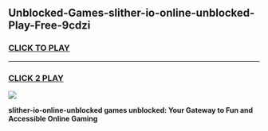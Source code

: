 
## Unblocked-Games-slither-io-online-unblocked-Play-Free-9cdzi
<h3>
<a href="https://premium76.site?title=slither-io-online-unblocked&ref=10A">CLICK TO PLAY</a></h3>
<hr>

<h3>
<a href="https://premium76.site?title=slither-io-online-unblocked&ref=10A">CLICK 2 PLAY</a>
  
</h3>

<a href="https://premium76.site?title=slither-io-online-unblocked&ref=10A"><img src="https://clearcache.store/games.png"></a>


**slither-io-online-unblocked games unblocked: Your Gateway to Fun and Accessible Online Gaming**
